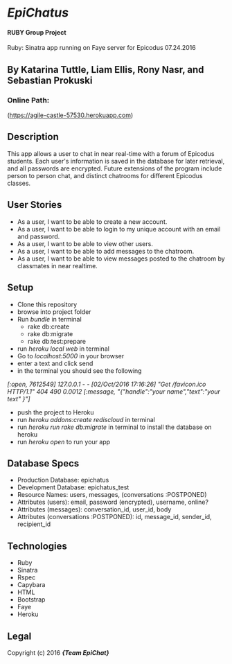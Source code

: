 
# _EpiChatus_

#### RUBY Group Project
Ruby: Sinatra app running on Faye server for Epicodus 07.24.2016
## By Katarina Tuttle, Liam Ellis, Rony Nasr, and Sebastian Prokuski

### Online Path:
(https://agile-castle-57530.herokuapp.com)

## Description
This app allows a user to chat in near real-time with a forum of Epicodus students. Each user's information is saved in the database for later retrieval, and all passwords are encrypted. Future extensions of the program include person to person chat, and distinct chatrooms for different Epicodus classes.

## User Stories
* As a user, I want to be able to create a new account.
* As a user, I want to be able to login to my unique account with an email and password.
* As a user, I want to be able to view other users.
* As a user, I want to be able to add messages to the chatroom.
* As a user, I want to be able to view messages posted to the chatroom by classmates in near realtime.

## Setup
* Clone this repository
* browse into project folder
* Run _bundle_ in terminal
  * rake db:create
  * rake db:migrate
  * rake db:test:prepare
* run _heroku local web_ in terminal
* Go to _localhost:5000_ in your browser
* enter a text and click send
* in the terminal you should see the following

_[:open, 7612549]
127.0.0.1 - - [02/Oct/2016 17:16:26] "Get /favicon.ico HTTP/1.1" 404 490 0.0012
[:message, "{\"handle\":\"your name\",\"text\":\"your text\" }"]_

* push the project to Heroku
* run _heroku addons:create rediscloud_ in terminal
* run _heroku run rake db:migrate_  in terminal to install the database on heroku
* run _heroku open_ to run your app


## Database Specs
* Production Database: epichatus
* Development Database: epichatus_test
* Resource Names: users, messages, (conversations :POSTPONED)
* Attributes (users): email, password (encrypted), username, online?
* Attributes (messages): conversation_id, user_id, body
* Attributes (conversations :POSTPONED): id, message_id, sender_id, recipient_id

## Technologies
* Ruby
* Sinatra
* Rspec
* Capybara
* HTML
* Bootstrap
* Faye
* Heroku

## Legal
Copyright (c) 2016 **_{Team EpiChat}_**
